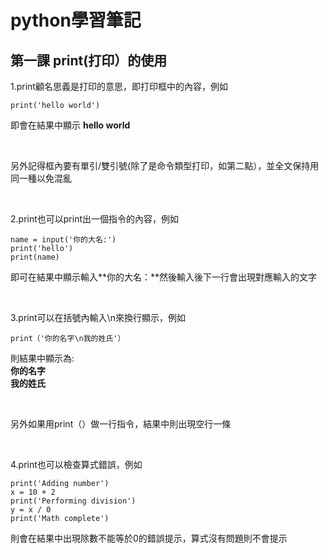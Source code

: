 # python學習筆記
## 第一課 print(打印）的使用
1.print顧名思義是打印的意思，即打印框中的內容，例如

```
print('hello world')
```

  即會在結果中顯示 **hello world**
  
&nbsp;
  
  另外記得框內要有單引/雙引號(除了是命令類型打印，如第二點），並全文保持用同一種以免混亂

&nbsp;

2.print也可以print出一個指令的內容，例如

```
name = input('你的大名:')
print('hello')
print(name)
```
即可在結果中顯示輸入**你的大名：**然後輸入後下一行會出現對應輸入的文字

&nbsp;

3.print可以在括號內輸入\n來換行顯示，例如

```
print（'你的名字\n我的姓氏'）
```
則結果中顯示為:
<br>
**你的名字**
<br>
**我的姓氏**

&nbsp;

另外如果用print（）做一行指令，結果中則出現空行一條

&nbsp;

4.print也可以檢查算式錯誤，例如
```
print('Adding number')
x = 10 + 2
print('Performing division')
y = x / 0
print('Math complete')
```
則會在結果中出現除數不能等於0的錯誤提示，算式沒有問題則不會提示
